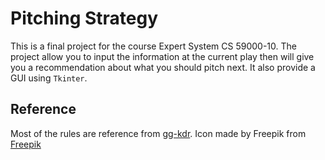# Pitching Strategy

This is a final project for the course Expert System CS 59000-10.
The project allow you to input the information at the current play then will give you a recommendation about what you should pitch next.
It also provide a GUI using `Tkinter`.

## Reference

Most of the rules are reference from [gg-kdr](https://github.com/gg-kdr/PITCHER).
Icon made by Freepik from [Freepik](https://www.flaticon.com/)
